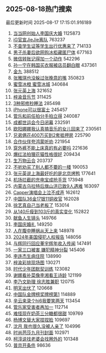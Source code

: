 ## 2025-08-18热门搜索 
最后更新时间 2025-08-17 17:15:01.916189 
1. [当当网创始人李国庆大婚](https://s.weibo.com/weibo?q=%23%E5%BD%93%E5%BD%93%E7%BD%91%E5%88%9B%E5%A7%8B%E4%BA%BA%E6%9D%8E%E5%9B%BD%E5%BA%86%E5%A4%A7%E5%A9%9A%23&t=31&band_rank=1&Refer=top) 1125873
1. [iG官宣JieJie离队](https://s.weibo.com/weibo?q=%23iG%E5%AE%98%E5%AE%A3JieJie%E7%A6%BB%E9%98%9F%23&t=31&band_rank=2&Refer=top) 763237
1. [不查学生证等学生出行优惠来了](https://s.weibo.com/weibo?q=%23%E4%B8%8D%E6%9F%A5%E5%AD%A6%E7%94%9F%E8%AF%81%E7%AD%89%E5%AD%A6%E7%94%9F%E5%87%BA%E8%A1%8C%E4%BC%98%E6%83%A0%E6%9D%A5%E4%BA%86%23&t=31&band_rank=3&Refer=top) 714133
1. [男子杀妻后欲网购冰柜藏匿尸体](https://s.weibo.com/weibo?q=%23%E7%94%B7%E5%AD%90%E6%9D%80%E5%A6%BB%E5%90%8E%E6%AC%B2%E7%BD%91%E8%B4%AD%E5%86%B0%E6%9F%9C%E8%97%8F%E5%8C%BF%E5%B0%B8%E4%BD%93%23&t=31&band_rank=4&Refer=top) 677163
1. [微信转账记得加一个动作](https://s.weibo.com/weibo?q=%E5%BE%AE%E4%BF%A1%E8%BD%AC%E8%B4%A6%E8%AE%B0%E5%BE%97%E5%8A%A0%E4%B8%80%E4%B8%AA%E5%8A%A8%E4%BD%9C&t=31&band_rank=5&Refer=top) 542296
1. [孙一宁在韩国买衣服被店员翻白眼](https://s.weibo.com/weibo?q=%23%E5%AD%99%E4%B8%80%E5%AE%81%E5%9C%A8%E9%9F%A9%E5%9B%BD%E4%B9%B0%E8%A1%A3%E6%9C%8D%E8%A2%AB%E5%BA%97%E5%91%98%E7%BF%BB%E7%99%BD%E7%9C%BC%23&t=31&band_rank=6&Refer=top) 437361
1. [金九](https://s.weibo.com/weibo?q=%E9%87%91%E4%B9%9D&t=31&band_rank=7&Refer=top) 388512
1. [张雅琪也没躲过张晚意的嘴](https://s.weibo.com/weibo?q=%E5%BC%A0%E9%9B%85%E7%90%AA%E4%B9%9F%E6%B2%A1%E8%BA%B2%E8%BF%87%E5%BC%A0%E6%99%9A%E6%84%8F%E7%9A%84%E5%98%B4&t=31&band_rank=8&Refer=top) 350823
1. [蜜雪冰橙 蜜雪冰城](https://s.weibo.com/weibo?q=%E8%9C%9C%E9%9B%AA%E5%86%B0%E6%A9%99%20%E8%9C%9C%E9%9B%AA%E5%86%B0%E5%9F%8E&t=31&band_rank=9&Refer=top) 340684
1. [张元英上海](https://s.weibo.com/weibo?q=%E5%BC%A0%E5%85%83%E8%8B%B1%E4%B8%8A%E6%B5%B7&t=31&band_rank=10&Refer=top) 321652
1. [梓渝音乐节](https://s.weibo.com/weibo?q=%E6%A2%93%E6%B8%9D%E9%9F%B3%E4%B9%90%E8%8A%82&t=31&band_rank=11&Refer=top) 311425
1. [3种邪修秒睡法](https://s.weibo.com/weibo?q=3%E7%A7%8D%E9%82%AA%E4%BF%AE%E7%A7%92%E7%9D%A1%E6%B3%95&t=31&band_rank=12&Refer=top) 285498
1. [iPhone可以很富士](https://s.weibo.com/weibo?q=iPhone%E5%8F%AF%E4%BB%A5%E5%BE%88%E5%AF%8C%E5%A3%AB&t=31&band_rank=13&Refer=top) 245457
1. [管乐和前任拍分手拍立得](https://s.weibo.com/weibo?q=%23%E7%AE%A1%E4%B9%90%E5%92%8C%E5%89%8D%E4%BB%BB%E6%8B%8D%E5%88%86%E6%89%8B%E6%8B%8D%E7%AB%8B%E5%BE%97%23&t=31&band_rank=14&Refer=top) 240087
1. [成都世运会今日闭幕](https://s.weibo.com/weibo?q=%23%E6%88%90%E9%83%BD%E4%B8%96%E8%BF%90%E4%BC%9A%E4%BB%8A%E6%97%A5%E9%97%AD%E5%B9%95%23&t=31&band_rank=15&Refer=top) 232591
1. [欧阳娜娜我认真搞音乐的女儿回来了](https://s.weibo.com/weibo?q=%E6%AC%A7%E9%98%B3%E5%A8%9C%E5%A8%9C%E6%88%91%E8%AE%A4%E7%9C%9F%E6%90%9E%E9%9F%B3%E4%B9%90%E7%9A%84%E5%A5%B3%E5%84%BF%E5%9B%9E%E6%9D%A5%E4%BA%86&t=31&band_rank=16&Refer=top) 230561
1. [兄弟俩花400万买到2套抵押房](https://s.weibo.com/weibo?q=%23%E5%85%84%E5%BC%9F%E4%BF%A9%E8%8A%B1400%E4%B8%87%E4%B9%B0%E5%88%B02%E5%A5%97%E6%8A%B5%E6%8A%BC%E6%88%BF%23&t=31&band_rank=17&Refer=top) 225790
1. [合作伙伴夸鸿蒙听劝](https://s.weibo.com/weibo?q=%23%E5%90%88%E4%BD%9C%E4%BC%99%E4%BC%B4%E5%A4%B8%E9%B8%BF%E8%92%99%E5%90%AC%E5%8A%9D%23&t=31&band_rank=18&Refer=top) 221954
1. [穿外裤不能上床真的有必要吗](https://s.weibo.com/weibo?q=%23%E7%A9%BF%E5%A4%96%E8%A3%A4%E4%B8%8D%E8%83%BD%E4%B8%8A%E5%BA%8A%E7%9C%9F%E7%9A%84%E6%9C%89%E5%BF%85%E8%A6%81%E5%90%97%23&t=31&band_rank=19&Refer=top) 221636
1. [爆红法拍狸花猫性格很好](https://s.weibo.com/weibo?q=%23%E7%88%86%E7%BA%A2%E6%B3%95%E6%8B%8D%E7%8B%B8%E8%8A%B1%E7%8C%AB%E6%80%A7%E6%A0%BC%E5%BE%88%E5%A5%BD%23&t=31&band_rank=20&Refer=top) 209434
1. [生万物云合](https://s.weibo.com/weibo?q=%E7%94%9F%E4%B8%87%E7%89%A9%E4%BA%91%E5%90%88&t=31&band_rank=21&Refer=top) 203737
1. [不听劝买了别人都不要的一楼](https://s.weibo.com/weibo?q=%E4%B8%8D%E5%90%AC%E5%8A%9D%E4%B9%B0%E4%BA%86%E5%88%AB%E4%BA%BA%E9%83%BD%E4%B8%8D%E8%A6%81%E7%9A%84%E4%B8%80%E6%A5%BC&t=31&band_rank=22&Refer=top) 190053
1. [张元英说上海最好吃的是北京烤鸭](https://s.weibo.com/weibo?q=%23%E5%BC%A0%E5%85%83%E8%8B%B1%E8%AF%B4%E4%B8%8A%E6%B5%B7%E6%9C%80%E5%A5%BD%E5%90%83%E7%9A%84%E6%98%AF%E5%8C%97%E4%BA%AC%E7%83%A4%E9%B8%AD%23&t=31&band_rank=23&Refer=top) 177641
1. [机场拦截的充电宝成抢手货](https://s.weibo.com/weibo?q=%23%E6%9C%BA%E5%9C%BA%E6%8B%A6%E6%88%AA%E7%9A%84%E5%85%85%E7%94%B5%E5%AE%9D%E6%88%90%E6%8A%A2%E6%89%8B%E8%B4%A7%23&t=31&band_rank=24&Refer=top) 173948
1. [内蒙古乌拉特后旗山洪已致9人遇难](https://s.weibo.com/weibo?q=%23%E5%86%85%E8%92%99%E5%8F%A4%E4%B9%8C%E6%8B%89%E7%89%B9%E5%90%8E%E6%97%97%E5%B1%B1%E6%B4%AA%E5%B7%B2%E8%87%B49%E4%BA%BA%E9%81%87%E9%9A%BE%23&t=31&band_rank=25&Refer=top) 163097
1. [Capper演唱会上泣不成声](https://s.weibo.com/weibo?q=Capper%E6%BC%94%E5%94%B1%E4%BC%9A%E4%B8%8A%E6%B3%A3%E4%B8%8D%E6%88%90%E5%A3%B0&t=31&band_rank=26&Refer=top) 162612
1. [中国队36金17银11铜收官](https://s.weibo.com/weibo?q=%23%E4%B8%AD%E5%9B%BD%E9%98%9F36%E9%87%9117%E9%93%B611%E9%93%9C%E6%94%B6%E5%AE%98%23&t=31&band_rank=27&Refer=top) 162028
1. [徐艺真自己当老板了](https://s.weibo.com/weibo?q=%E5%BE%90%E8%89%BA%E7%9C%9F%E8%87%AA%E5%B7%B1%E5%BD%93%E8%80%81%E6%9D%BF%E4%BA%86&t=31&band_rank=28&Refer=top) 153014
1. [从140斤瘦到103斤的真实变化](https://s.weibo.com/weibo?q=%E4%BB%8E140%E6%96%A4%E7%98%A6%E5%88%B0103%E6%96%A4%E7%9A%84%E7%9C%9F%E5%AE%9E%E5%8F%98%E5%8C%96&t=31&band_rank=29&Refer=top) 152822
1. [献鱼人生镜头](https://s.weibo.com/weibo?q=%E7%8C%AE%E9%B1%BC%E4%BA%BA%E7%94%9F%E9%95%9C%E5%A4%B4&t=31&band_rank=30&Refer=top) 149766
1. [李国庆婚礼](https://s.weibo.com/weibo?q=%23%E6%9D%8E%E5%9B%BD%E5%BA%86%E5%A9%9A%E7%A4%BC%23&t=31&band_rank=31&Refer=top) 149250
1. [人在腹中睡祸从天上来](https://s.weibo.com/weibo?q=%E4%BA%BA%E5%9C%A8%E8%85%B9%E4%B8%AD%E7%9D%A1%E7%A5%B8%E4%BB%8E%E5%A4%A9%E4%B8%8A%E6%9D%A5&t=31&band_rank=32&Refer=top) 148978
1. [2024年美国侵犯人权报告](https://s.weibo.com/weibo?q=%232024%E5%B9%B4%E7%BE%8E%E5%9B%BD%E4%BE%B5%E7%8A%AF%E4%BA%BA%E6%9D%83%E6%8A%A5%E5%91%8A%23&t=31&band_rank=33&Refer=top) 148056
1. [与辉同行回应董宇辉年收入传闻](https://s.weibo.com/weibo?q=%23%E4%B8%8E%E8%BE%89%E5%90%8C%E8%A1%8C%E5%9B%9E%E5%BA%94%E8%91%A3%E5%AE%87%E8%BE%89%E5%B9%B4%E6%94%B6%E5%85%A5%E4%BC%A0%E9%97%BB%23&t=31&band_rank=34&Refer=top) 147491
1. [一家三口被害  嫌犯精神分裂](https://s.weibo.com/weibo?q=%E4%B8%80%E5%AE%B6%E4%B8%89%E5%8F%A3%E8%A2%AB%E5%AE%B3%20%20%E5%AB%8C%E7%8A%AF%E7%B2%BE%E7%A5%9E%E5%88%86%E8%A3%82&t=31&band_rank=35&Refer=top) 145406
1. [李连杰生病住院](https://s.weibo.com/weibo?q=%23%E6%9D%8E%E8%BF%9E%E6%9D%B0%E7%94%9F%E7%97%85%E4%BD%8F%E9%99%A2%23&t=31&band_rank=36&Refer=top) 138990
1. [梓渝彩排现场图](https://s.weibo.com/weibo?q=%E6%A2%93%E6%B8%9D%E5%BD%A9%E6%8E%92%E7%8E%B0%E5%9C%BA%E5%9B%BE&t=31&band_rank=37&Refer=top) 130271
1. [时代少年团默契训练](https://s.weibo.com/weibo?q=%23%E6%97%B6%E4%BB%A3%E5%B0%91%E5%B9%B4%E5%9B%A2%E9%BB%98%E5%A5%91%E8%AE%AD%E7%BB%83%23&t=31&band_rank=38&Refer=top) 123082
1. [谢娜看补菜像李湘看王诗龄](https://s.weibo.com/weibo?q=%E8%B0%A2%E5%A8%9C%E7%9C%8B%E8%A1%A5%E8%8F%9C%E5%83%8F%E6%9D%8E%E6%B9%98%E7%9C%8B%E7%8E%8B%E8%AF%97%E9%BE%84&t=31&band_rank=39&Refer=top) 121199
1. [李乃文助理 徐志胜兼职](https://s.weibo.com/weibo?q=%E6%9D%8E%E4%B9%83%E6%96%87%E5%8A%A9%E7%90%86%20%E5%BE%90%E5%BF%97%E8%83%9C%E5%85%BC%E8%81%8C&t=31&band_rank=40&Refer=top) 120715
1. [明天出伏了](https://s.weibo.com/weibo?q=%23%E6%98%8E%E5%A4%A9%E5%87%BA%E4%BC%8F%E4%BA%86%23&t=31&band_rank=41&Refer=top) 120668
1. [中国队金牌榜奖牌榜第1](https://s.weibo.com/weibo?q=%23%E4%B8%AD%E5%9B%BD%E9%98%9F%E9%87%91%E7%89%8C%E6%A6%9C%E5%A5%96%E7%89%8C%E6%A6%9C%E7%AC%AC1%23&t=31&band_rank=42&Refer=top) 114889
1. [辛云来录个hi6我要笑两天](https://s.weibo.com/weibo?q=%E8%BE%9B%E4%BA%91%E6%9D%A5%E5%BD%95%E4%B8%AAhi6%E6%88%91%E8%A6%81%E7%AC%91%E4%B8%A4%E5%A4%A9&t=31&band_rank=43&Refer=top) 113454
1. [管乐家受害者再加一](https://s.weibo.com/weibo?q=%E7%AE%A1%E4%B9%90%E5%AE%B6%E5%8F%97%E5%AE%B3%E8%80%85%E5%86%8D%E5%8A%A0%E4%B8%80&t=31&band_rank=44&Refer=top) 112714
1. [难怪现在奶茶三分糖都很甜](https://s.weibo.com/weibo?q=%23%E9%9A%BE%E6%80%AA%E7%8E%B0%E5%9C%A8%E5%A5%B6%E8%8C%B6%E4%B8%89%E5%88%86%E7%B3%96%E9%83%BD%E5%BE%88%E7%94%9C%23&t=31&band_rank=45&Refer=top) 109769
1. [杨博文替大家捏捏脸](https://s.weibo.com/weibo?q=%23%E6%9D%A8%E5%8D%9A%E6%96%87%E6%9B%BF%E5%A4%A7%E5%AE%B6%E6%8D%8F%E6%8D%8F%E8%84%B8%23&t=31&band_rank=46&Refer=top) 109697
1. [沈月 我也很久没被人亲了](https://s.weibo.com/weibo?q=%E6%B2%88%E6%9C%88%20%E6%88%91%E4%B9%9F%E5%BE%88%E4%B9%85%E6%B2%A1%E8%A2%AB%E4%BA%BA%E4%BA%B2%E4%BA%86&t=31&band_rank=47&Refer=top) 104996
1. [时尚芭莎九月刊封面](https://s.weibo.com/weibo?q=%E6%97%B6%E5%B0%9A%E8%8A%AD%E8%8E%8E%E4%B9%9D%E6%9C%88%E5%88%8A%E5%B0%81%E9%9D%A2&t=31&band_rank=48&Refer=top) 102971
1. [柯淳说找老婆会找圈外的](https://s.weibo.com/weibo?q=%23%E6%9F%AF%E6%B7%B3%E8%AF%B4%E6%89%BE%E8%80%81%E5%A9%86%E4%BC%9A%E6%89%BE%E5%9C%88%E5%A4%96%E7%9A%84%23&t=31&band_rank=49&Refer=top) 101348
1. [普京开条件](https://s.weibo.com/weibo?q=%23%E6%99%AE%E4%BA%AC%E5%BC%80%E6%9D%A1%E4%BB%B6%23&t=31&band_rank=50&Refer=top) 98636
